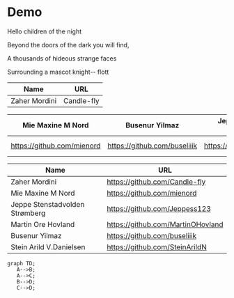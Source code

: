 # Demo

Hello children of the night

Beyond the doors of the dark you will find,

A thousands of hideous strange faces 

Surrounding a mascot knight--
flott


| Name     | URL |
| ---      | ---       |
| Zaher Mordini | Candle-fly |


| Mie Maxine M Nord | Busenur Yilmaz  | Jeppe Stenstadvolden Strømberg | Martin Ore Hovland | Zaher Mordini | Stein Arild V.Danielsen |
| --- | --- | --- | --- | --- | --- |
| https://github.com/mienord | https://github.com/buseliiik | https://github.com/Jeppess123 |  https://github.com/MartinOHovland | https://github.com/Candle-fly | https://github.com/SteinArildN |

| Name     | URL |
| ---      | ---       |
| Zaher Mordini | https://github.com/Candle-fly |
| Mie Maxine M Nord | https://github.com/mienord |
| Jeppe Stenstadvolden Strømberg | https://github.com/Jeppess123 |
| Martin Ore Hovland | https://github.com/MartinOHovland |
| Busenur Yilmaz | https://github.com/buseliiik |
| Stein Arild V.Danielsen | https://github.com/SteinArildN |


 ```mermaid
graph TD;
    A-->B;
    A-->C;
    B-->D;
    C-->D;
```
